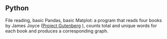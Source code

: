 ## Python
File reading, basic Pandas, basic Matplot: a program that reads four books by James Joyce ([Project Gutenberg](https://www.gutenberg.org/) ), 
counts total  and unique words for each book and produces a corresponding graph.
